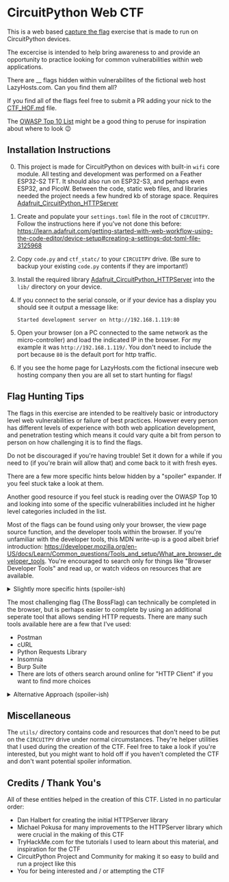 # CircuitPython Web CTF

This is a web based [capture the flag](https://en.wikipedia.org/wiki/Capture_the_flag_(cybersecurity)) exercise that is made to run on CircuitPython devices.

The excercise is intended to help bring awareness to and provide an opportunity to practice looking for common vulnerabilities within web applications. 

There are __ flags hidden within vulnerabilites of the fictional web host LazyHosts.com. Can you find them all?

If you find all of the flags feel free to submit a PR adding your nick to the [CTF_HOF.md](CTF_HOF.md) file.

The [OWASP Top 10 List](https://owasp.org/www-project-top-ten/) might be a good thing to peruse for inspiration about where to look 😉



## Installation Instructions

0. This project is made for CircuitPython on devices with built-in `wifi` core module. All testing and development was performed on a Feather ESP32-S2 TFT. It should also run on ESP32-S3, and perhaps even ESP32, and PicoW. Between the code, static web files, and libraries needed the project needs a few hundred kb of storage space. Requires [Adafruit_CircuitPython_HTTPServer](https://github.com/adafruit/Adafruit_CircuitPython_HTTPServer)
1. Create and populate your `settings.toml` file in the root of `CIRCUITPY`. Follow the instructions here if you've not done this before: https://learn.adafruit.com/getting-started-with-web-workflow-using-the-code-editor/device-setup#creating-a-settings-dot-toml-file-3125968
2. Copy `code.py` and `ctf_statc/` to your `CIRCUITPY` drive. (Be sure to backup your existing `code.py` contents if they are important!)
3. Install the required library [Adafruit_CircuitPython_HTTPServer](https://github.com/adafruit/Adafruit_CircuitPython_HTTPServer) into the `lib/` directory on your device.
4. If you connect to the serial console, or if your device has a display you should see it output a message like:

    ```Started development server on http://192.168.1.119:80```
5. Open your browser (on a PC connected to the same network as the micro-controller) and load the indicated IP in the browser. For my example it was `http://192.168.1.119/`. You don't need to include the port because `80` is the default port for http traffic.
6. If you see the home page for LazyHosts.com the fictional insecure web hosting company then you are all set to start hunting for flags!

## Flag Hunting Tips

The flags in this exercise are intended to be realtively basic or introductory level web vulnerabilities or failure of best practices. However every person has different levels of experience with both web application development, and penetration testing which means it could vary quite a bit from person to person on how challenging it is to find the flags.

Do not be discouraged if you're having trouble! Set it down for a while if you need to (if you're brain will allow that) and come back to it with fresh eyes.

There are a few more specific hints below hidden by a "spoiler" expander. If you feel stuck take a look at them.

Another good resource if you feel stuck is reading over the OWASP Top 10 and looking into some of the specific vulnerabilities included int he higher level categories included in the list.

Most of the flags can be found using only your browser, the view page source function, and the developer tools within the browser. If you're unfamiliar with the developer tools, this MDN write-up is a good albeit brief introduction: https://developer.mozilla.org/en-US/docs/Learn/Common_questions/Tools_and_setup/What_are_browser_developer_tools. You're encouraged to search only for things like "Browser Developer Tools" and read up, or watch videos on resources that are available.


<details>
  <summary>Slightly more specific hints (spoiler-ish)</summary>

   Flags are hidden in many places. Here are a few hints and things to look out for:
   
   - hidden pages
   - headers and data sent by the server that isn't ordinarily visible directly to the user
   - elements within pages that are intended to be hidden for some users
   - weak username / password combinations
   - read the text on all the pages, it can contain hints about other things to look for
   - files that were "unintentionally" made public

</details>

The most challenging flag (The BossFlag) can technically be completed in the browser, but is perhaps easier to complete by using an additional seperate tool that allows sending HTTP requests. There are many such tools available here are a few that I've used:
- Postman
- cURL
- Python Requests Library
- Insomnia
- Burp Suite
- There are lots of others search around online for "HTTP Client" if you want to find more choices 

<details>
  <summary>Alternative Approach (spoiler-ish)</summary>
   
   The primary intended user path is to explore and inspect the web application using browsers and other web based tools. However, the CTF could be completed via alternative means by analysis of the python code and static web files to understand how the web application works and recover the flags that way.

   If you already found the flags via the web front end you could make a second attempt a hile later by analyzing the code. This could add a slight bit of replay-ability to the CTF.
</details>

## Miscellaneous

The `utils/` directory contains code and resources that don't need to be put on the `CIRCUITPY` drive under normal circumstances. They're helper utilities that I used during the creation of the CTF. Feel free to take a look if you're interested, but you might want to hold off if you haven't completed the CTF and don't want potential spoiler information.

## Credits / Thank You's

All of these entities helped in the creation of this CTF. Listed in no particular order:

- Dan Halbert for creating the initial HTTPServer library
- Michael Pokusa for many improvements to the HTTPServer library which were crucial in the making of this CTF
- TryHackMe.com for the tutorials I used to learn about this material, and inspiration for the CTF
- CircuitPython Project and Community for making it so easy to build and run a project like this
- You for being interested and / or attempting the CTF